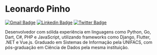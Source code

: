 # Leonardo Pinho

[![Gmail Badge](http://img.shields.io/badge/-@leonardopinho-002777?style=flat-square&labelColor=002777&logo=Gmail&logoColor=white&link=mailto:contato@leonardopinho.com)](mailto:contato@leonardopinho.com)
[![Linkedin Badge](http://img.shields.io/badge/-@leonardopinho-002777?style=flat-square&labelColor=002777&logo=Linkedin&logoColor=white&link=https://www.linkedin.com/in/leonardo-pinho/)](https://www.linkedin.com/in/leonardo-pinho/)
[![Twitter Badge](http://img.shields.io/badge/-@leonardopinho-002777?style=flat-square&labelColor=002777&logo=twitter&logoColor=white&link=https://twitter.com/leonardopinho)](https://twitter.com/leonardopinho) 

Desenvolvedor com sólida experiência em linguagens como Python, Go, Dart, C#, PHP e JavaScript, utilizando frameworks como Django, Flutter, .NET e Vue.js. 
Graduado em Sistemas de Informação pela UNIFACS, com pós-graduação em Ciência de Dados pela mesma instituição.
